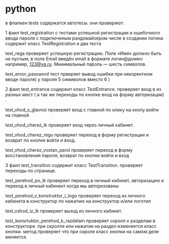 # python 
в фпапкен tests содержатся автотесы. они проверяют: 

1  фаил test_registration  с тестами успешной регистрации и ошибочного ввода пароля с 
подключеным рандомайзером числе в создании логина
содержит класс TestRegistration и два теста

test_rega проверяет успешную регистрацию. Поле «Имя» должно быть не пустым; 
в поле Email введён email в формате логин@домен: например, 123@ya.ru. Минимальный пароль — шесть символов.

test_eroor_password тест прверяет вывод ошибки при некоректном вводе пароля( у пароля 5 симиволов вместо 6 )

2 фаил test_entrance содержит класс TestEntrance. проверяет вход в из разных мест 
( а так же переходы по кнопке вход на форму авторизации) . 

test_vhod_s_glavnoi проверяет вход с главной по клику на кнопу войти на главной

test_vhod_cherez_lk  проверяет вход через личный кабинет. 

test_vhod_cherez_regu  проверяет переход в форму регистрации и возврат по кнопке войти и вход. 

test_vhod_cherez_vostan_parol  проверяет переход в форму восстановления пароля, возврат по кнопке войти и вход 

3 фаил test_transition  содержит класс TestTransition. проверяет переходы по странице. 

test_perehod_po_lk   проверяет переход в личный кабинет, авторизацию и переход в личный кабинект когда мы авторизованы

test_perehod_v_konstruktor_i_logo  проверяет переход из личного кабинета в конструктор 
по нажатию на конструктор и/или логотип

test_vshod_iz_lk   проверяет выход из личного кабинет. 

test_konsrtuktor_perehod_k_razdelam   проверяет скролл к разделам в конструкторе.
при скролле или нажатии на раздел изменяется класс кнопки.
метод проверяет что при скроле класс кнопки на самом деле меняется.